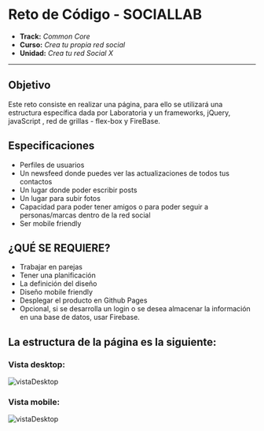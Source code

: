 # Reto de Código - SOCIALLAB

* **Track:** _Common Core_
* **Curso:** _Crea tu propia red social_
* **Unidad:** _Crea tu red Social X_

***

## Objetivo

Este reto consiste en realizar una página, para ello se utilizará una estructura específica dada por Laboratoria y un frameworks, jQuery, javaScript , red de grillas - flex-box y FireBase. 

## Especificaciones

* Perfiles de usuarios
* Un newsfeed donde puedes ver las actualizaciones de todos tus contactos
* Un lugar donde poder escribir posts
* Un lugar para subir fotos
* Capacidad para poder tener amigos o para poder seguir a personas/marcas dentro de la red social
* Ser mobile friendly

## ¿QUÉ SE REQUIERE?

* Trabajar en parejas
* Tener una planificación
* La definición del diseño
* Diseño mobile friendly
* Desplegar el producto en Github Pages
* Opcional, si se desarrolla un login o se desea almacenar la información en una base de datos, usar Firebase.



## La estructura de la página es la siguiente:

### Vista desktop:

![vistaDesktop](assets/docs/vista-desktop.png "vista-Desktop")

### Vista mobile:

![vistaDesktop](assets/docs/vista-mobile.png "vista-Desktop")